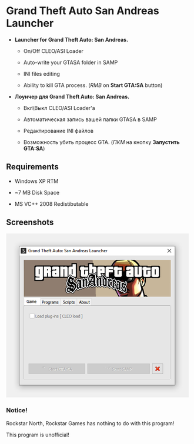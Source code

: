 # Grand Theft Auto San Andreas Launcher
+ **Launcher for Grand Theft Auto: San Andreas.**

  + On/Off CLEO/ASI Loader

  + Auto-write your GTASA folder in SAMP

  + INI files editing
  
  + Ability to kill GTA process. (*RMB* on **Start GTA:SA** button)

+ **Лоунчер для Grand Theft Auto: San Andreas.**

  + Вкл\Выкл CLEO/ASI Loader'a

  + Автоматическая запись вашей папки GTASA в SAMP

  + Редактирование INI файлов
  
  + Возможность убить процесс GTA. (*ПКМ* на кнопку **Запустить GTA:SA**)

## Requirements
  + Windows XP RTM

  + ~7 MB Disk Space

  + MS VC++ 2008 Redistibutable

## Screenshots
![IMAGE](https://github.com/emil0911/gta_sa_launcher/blob/master/screen.png?raw=true)

### Notice!
Rockstar North, Rockstar Games has nothing to do with this program!

This program is unofficial!
